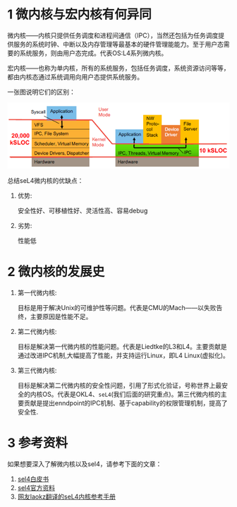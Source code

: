# 1 微内核与宏内核有何异同

微内核——内核只提供任务调度和进程间通信（IPC），当然还包括为任务调度提供服务的系统时钟、中断以及内存管理等最基本的硬件管理能能力。至于用户态需要的系统服务，则由用户态完成。代表OS:L4系列微内核。

宏内核——也称为单内核，所有的系统服务，包括任务调度，系统资源访问等等，都由内核态通过系统调用向用户态提供系统服务。

一张图说明它们的区别：

<img src="https://github.com/tupelo-shen/my_test/blob/master/doc/linux/mips-architecture/sel4/images/whitepaper_1_1.PNG">

总结seL4微内核的优缺点：

1. 优势:

    安全性好、可移植性好、灵活性高、容易debug

2. 劣势:

    性能低

# 2 微内核的发展史

1. 第一代微内核:

    目标是用于解决Unix的可维护性等问题。代表是CMU的Mach——以失败告终，主要原因是性能不足。

2. 第二代微内核:

    目标是解决第一代微内核的性能问题。代表是Liedtke的L3和L4。主要贡献是通过改进IPC机制,大幅提高了性能，并支持运行Linux，即L4 Linux(虚拟化)。

3. 第三代微内核:

    目标是解决第二代微内核的安全性问题，引用了形式化验证，号称世界上最安全的内核OS。代表是OKL4、`seL4`(我们后面的研究重点)。第三代微内核的主要贡献是提出enndpoint的IPC机制、基于capability的权限管理机制，提高了安全性.

# 3 参考资料

如果想要深入了解微内核以及sel4，请参考下面的文章：

1. [sel4白皮书](https://sel4.systems/About/seL4-whitepaper.pdf)
2. [sel4官方资料](https://docs.sel4.systems/Tutorials/)
3. [网友laokz翻译的seL4内核参考手册](https://gitee.com/laokz/sel4_reference_manual/repository/archive/master.zip)